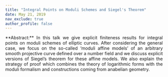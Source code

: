 ```yaml
---
title: "Integral Points on Moduli Schemes and Siegel's Theorem"
date: May 21, 2019
nav_exclude: true
author_profile: false
---
```

<div style="text-align: justify !important; text-justify: inter-word;" markdown="1">
**Abstract:** In this talk we give explicit finiteness results for integral points on moduli schemes of elliptic curves. After considering the general case, we focus on the so-called ‘moduli affine models’ of an arbitrary smooth projective curve defined over a number field and we discuss explicit versions of Siegel’s theorem for these affine models. We also explain the strategy of proof which combines the theory of logarithmic forms with the moduli formalism and constructions coming from anabelian geometry.
